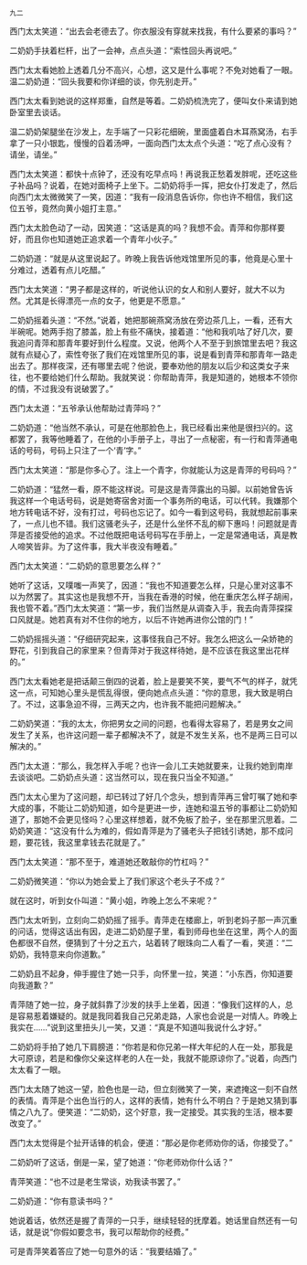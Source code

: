     九二 

   西门太太笑道：“出去会老德去了。你衣服没有穿就来找我，有什么要紧的事吗？”

   二奶奶手扶着栏杆，出了一会神，点点头道：“索性回头再说吧。”

   西门太太看她脸上透着几分不高兴，心想，这又是什么事呢？不免对她看了一眼。温二奶奶道：“回头我要和你详细的谈，你先别走开。”

   西门太太看到她说的这样郑重，自然是等着。二奶奶梳洗完了，便叫女仆来请到她卧室里去谈话。

   温二奶奶架腿坐在沙发上，左手端了一只彩花细碗，里面盛着白木耳燕窝汤，右手拿了一只小银匙，慢慢的舀着汤呷，一面向西门太太点个头道：“吃了点心没有？请坐，请坐。”

   西门太太笑道：都快十点钟了，还没有吃早点吗！再说我正愁着发胖呢，还吃这些子补品吗？说着，在她对面椅子上坐下。二奶奶将手一挥，把女仆打发走了，然后向西门太太微微笑了一笑，因道：“我有一段消息告诉你，你也许不相信，我们这位五爷，竟然向黄小姐打主意。”

   西门太太脸色动了一动，因笑道：“这话是真的吗？我想不会。青萍和你那样要好，而且你也知道她正追求着一个青年小伙子。”

   二奶奶道：“就是从这里说起了。昨晚上我告诉他戏馆里所见的事，他竟是心里十分难过，透着有点儿吃醋。”

   西门太太笑道：“男子都是这样的，听说他认识的女人和别人要好，就大不以为然。尤其是长得漂亮一点的女子，他更是不愿意。”

   二奶奶摇着头道：“不然。”说着，她把那碗燕窝汤放在旁边茶几上，一看，还有大半碗呢。她两手抱了膝盖，脸上有些不痛快，接着道：“他和我叽咕了好几次，要我追问青萍和那青年要好到什么程度。又说，他两个人不至于到旅馆里去吧？我这就有点疑心了，索性夸张了我们在戏馆里所见的事，说是看到青萍和那青年一路走出去了。那样夜深，还有哪里去呢？他说，要奉劝他的朋友以后少和这类女子来往，也不要给她们什么帮助。我就笑说：你帮助青萍，我是知道的，她根本不领你的情，不过我没有说破罢了。”

   西门太太道：“五爷承认他帮助过青萍吗？”

   二奶奶道：“他当然不承认，可是在他那脸色上，我已经看出来他是很扫兴的。这都罢了，我等他睡着了，在他的小手册子上，寻出了一点秘密，有一行和青萍通电话的号码，号码上只注了一个‘青’字。”

   西门太太笑道：“那是你多心了。注上一个青字，你就能认为这是青萍的号码吗？”

   二奶奶道：“猛然一看，原不能这样说。可是这是青萍露出的马脚。以前她曾告诉我这样一个电话号码，说是她寄宿舍对面一个事务所的电话，可以代转。我嫌那个地方转电话不好，没有打过，号码也忘记了。如今一看到这号码，我就想起前事来了，一点儿也不错。我们这骚老头子，还是什么坐怀不乱的柳下惠吗！问题就是青萍是否接受他的追求。不过他既把电话号码写在手册上，一定是常通电话，真是教人啼笑皆非。为了这件事，我大半夜没有睡着。”

   西门太太笑道：“二奶奶的意思要怎么样？”

   她听了这话，又噗嗤一声笑了，因道：“我也不知道要怎么样，只是心里对这事不以为然罢了。其实这也是我想不开，当我在香港的时候，他在重庆怎么样子胡闹，我也管不着。”西门太太笑道：“第一步，我们当然是从调查入手，我去向青萍探探口风就是。她若真有对不住你的地方，以后不许她再进你公馆的门！”

   二奶奶摇摇头道：“仔细研究起来，这事怪我自己不好。我怎么把这么一朵娇艳的野花，引到我自己的家里来？但青萍对于我这样待她，是不应该在我这里出花样的。”

   西门太太看她老是把话颠三倒四的说着，脸上是要笑不笑，要气不气的样子，就凭这一点，可知她心里头是慌乱得很，便向她点点头道：“你的意思，我大致是明白了。不过，这事急迫不得，三两天之内，也许我不能把问题解决。”

   二奶奶笑道：“我的太太，你把男女之间的问题，也看得太容易了，若是男女之间发生了关系，也许这问题一辈子都解决不了，就是不发生关系，也不是两三日可以解决的。”

   西门太太道：“那么，我怎样入手呢？也许一会儿工夫她就要来，让我约她到南岸去谈谈吧。二奶奶点头道：这当然可以，现在我只当全不知道。”

   西门太太心里为了这问题，却已转过了好几个念头，想到青萍再三曾叮嘱了她和李大成的事，不能让二奶奶知道，如今是更进一步，连她和温五爷的事都让二奶奶知道了，那她不会更见怪吗？心里这样想着，就不免板了脸子，坐在那里沉思着。二奶奶笑道：“这没有什么为难的，假如青萍是为了骚老头子把钱引诱她，那不成问题，要花钱，我这里拿钱去花就是了。”

   西门太太笑道：“那不至于，难道她还敢敲你的竹杠吗？”

   二奶奶微笑道：“你以为她会爱上了我们家这个老头子不成？”

   就在这时，听到女仆叫道：“黄小姐，昨晚上怎么不来呢？”

   西门太太听到，立刻向二奶奶摇了摇手。青萍走在楼廊上，听到老妈子那一声沉重的问话，觉得这话出有因，走进二奶奶屋子里，看到师母也坐在这里，两个人的面色都很不自然，便猜到了十分之五六，站着转了眼珠向二人看了一看，笑道：“二奶奶，我特意来向你道歉。”

   二奶奶且不起身，伸手握住了她一只手，向怀里一拉，笑道：“小东西，你知道要向我道歉？”

   青萍随了她一拉，身子就斜靠了沙发的扶手上坐着，因道：“像我们这样的人，总是容易惹着嫌疑的。就是我同着我自己兄弟走路，人家也会说是一对情人。昨晚上我实在……”说到这里扭头儿一笑，又道：“真是不知道叫我说什么才好。”

   二奶奶将手拍了她几下肩膀道：“你若是和你兄弟一样大年纪的人在一处，那我是大可原谅，若是和像你父亲这样老的人在一处，我就不能原谅你了。”说着，向西门太太看了一眼。

   西门太太随了她这一望，脸色也是一动，但立刻微笑了一笑，来遮掩这一刻不自然的表情。青萍是个出色当行的人，这样的表情，她有什么不明白？于是她又猜到事情之八九了。便笑道：“二奶奶，这个好意，我一定接受。其实我的生活，根本要改变了。”

   西门太太觉得是个扯开话锋的机会，便道：“那必是你老师劝你的话，你接受了。”

   二奶奶听了这话，倒是一呆，望了她道：“你老师劝你什么话？”

   青萍笑道：“也不过是老生常谈，劝我读书罢了。”

   二奶奶道：“你有意读书吗？”

   她说着话，依然还是握了青萍的一只手，继续轻轻的抚摩着。她话里自然还有一句话，就是说“你假如要念书，我可以帮助你的经费。”

   可是青萍笑着答应了她一句意外的话：“我要结婚了。”


